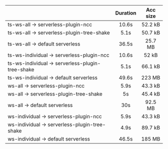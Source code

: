 |                                                  | Duration | Acc size |
| :----------------------------------------------- | :------: | :------: |
| ts-ws-all -> serverless-plugin-ncc               |   10.6s  |  52.2 kB |
| ts-ws-all -> serverless-plugin-tree-shake        |   5.1s   |  50.7 kB |
| ts-ws-all -> default serverless                  |   36.5s  |  25.7 MB |
| ts-ws-individual -> serverless-plugin-ncc        |   10.6s  |   52 kB  |
| ts-ws-individual -> serverless-plugin-tree-shake |   5.1s   |  66.1 kB |
| ts-ws-individual -> default serverless           |   49.6s  |  223 MB  |
| ws-all -> serverless-plugin-ncc                  |   5.9s   |  43.3 kB |
| ws-all -> serverless-plugin-tree-shake           |    5s    |  45.4 kB |
| ws-all -> default serverless                     |    30s   |  92.5 MB |
| ws-individual -> serverless-plugin-ncc           |   5.9s   |  43.3 kB |
| ws-individual -> serverless-plugin-tree-shake    |   4.9s   |  89.7 kB |
| ws-individual -> default serverless              |   46.5s  |  185 MB  |